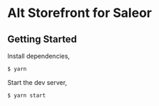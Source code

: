 # Alt Storefront for Saleor

## Getting Started

Install dependencies,

```bash
$ yarn
```

Start the dev server,

```bash
$ yarn start
```
